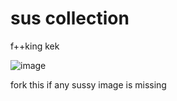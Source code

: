 # sus collection
f++king kek

![image](https://raw.githubusercontent.com/Magallanesmapping321/sus-collection/main/stoneinmytoss.PNG)

fork this if any sussy image is missing

